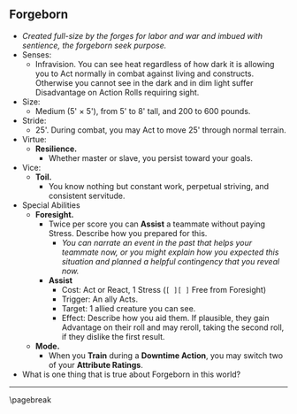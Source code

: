## Forgeborn

* *Created full-size by the forges for labor and war and imbued with sentience, the forgeborn seek purpose.*
* Senses:
    * Infravision. You can see heat regardless of how dark it is allowing you to Act normally in combat against living and constructs. Otherwise you cannot see in the dark and in dim light suffer Disadvantage on Action Rolls requiring sight.
* Size:
    * Medium (5' × 5'), from 5' to 8' tall, and 200 to 600 pounds.
* Stride:
    * 25'. During combat, you may Act to move 25' through normal terrain.
* Virtue:
    * **Resilience.**
        * Whether master or slave, you persist toward your goals.
* Vice:
    * **Toil.**
        * You know nothing but constant work, perpetual striving, and consistent servitude.
* Special Abilities
    * **Foresight.**
        * Twice per score you can **Assist** a teammate without paying Stress. Describe how you prepared for this.
            * *You can narrate an event in the past that helps your teammate now, or you might explain how you expected this situation and planned a helpful contingency that you reveal now.*
        * **Assist**
            * Cost: Act or React, 1 Stress (`[ ][ ]` Free from Foresight)
            * Trigger: An ally Acts.
            * Target: 1 allied creature you can see.
            * Effect: Describe how you aid them. If plausible, they gain Advantage on their roll and may reroll, taking the second roll, if they dislike the first result.
    * **Mode.**
        * When you **Train** during a **Downtime Action**, you may switch two of your **Attribute Ratings**.
* What is one thing that is true about Forgeborn in this world?

* * * * * * * * * * * * * * * * * * * * * * * * * * * * * * * * * * * * * * * *

\pagebreak
